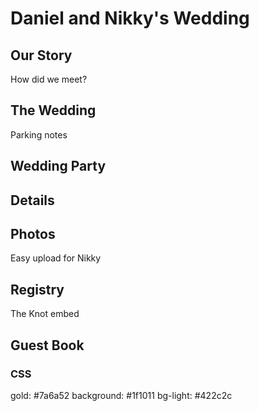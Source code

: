 # Daniel and Nikky's Wedding

## Our Story

How did we meet?

## The Wedding

Parking notes

## Wedding Party

## Details

## Photos

Easy upload for Nikky

## Registry

The Knot embed

## Guest Book

### CSS

gold: #7a6a52
background: #1f1011
bg-light: #422c2c
